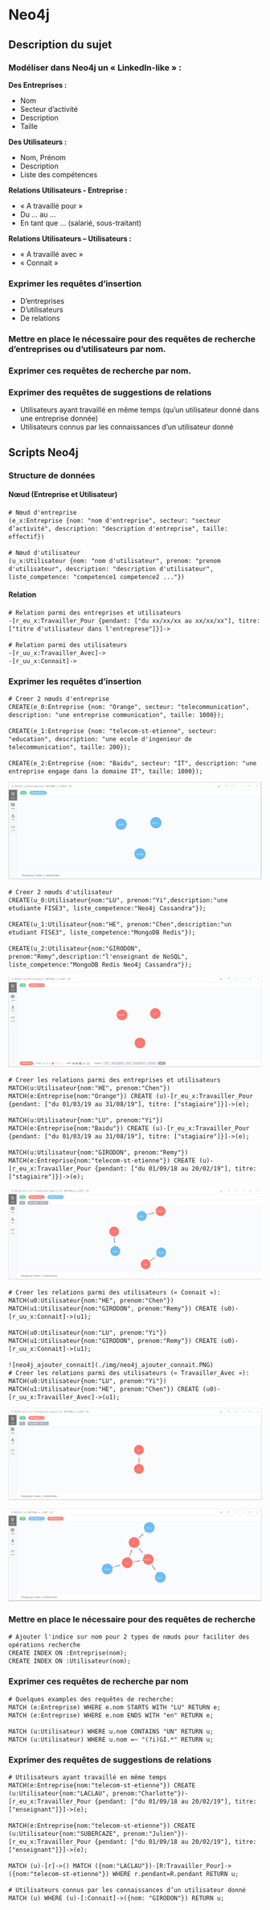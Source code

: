 # Neo4j

## Description du sujet

### Modéliser dans Neo4j un « LinkedIn-like » :

**Des Entreprises :**
* Nom
* Secteur d’activité
* Description
* Taille

**Des Utilisateurs :**
* Nom, Prénom
* Description
* Liste des compétences

**Relations Utilisateurs - Entreprise :**
* « A travaillé pour »
* Du … au …
* En tant que … (salarié, sous-traitant)
  
**Relations Utilisateurs – Utilisateurs :**
* « A travaillé avec »
* « Connait »

### Exprimer les requêtes d’insertion   
* D’entreprises  
* D’utilisateurs  
* De relations 

### Mettre en place le nécessaire pour des requêtes de recherche d’entreprises ou d’utilisateurs par nom.

### Exprimer ces requêtes de recherche par nom.

### Exprimer des requêtes de suggestions de relations
* Utilisateurs ayant travaillé en même temps (qu’un utilisateur donné dans une entreprise donnée)
* Utilisateurs connus par les connaissances d’un utilisateur donné


## Scripts Neo4j

### Structure de données

#### Nœud (Entreprise et Utilisateur)
```CQL
# Nœud d'entreprise
(e_x:Entreprise {nom: "nom d'entreprise", secteur: "secteur d’activité", description: "description d'entreprise", taille: effectif})

# Nœud d'utilisateur
(u_x:Utilisateur {nom: "nom d'utilisateur", prenom: "prenom d'utilisateur", description: "description d'utilisateur", liste_competence: "competence1 competence2 ..."})
```

#### Relation
```CQL
# Relation parmi des entreprises et utilisateurs
-[r_eu_x:Travailler_Pour {pendant: ["du xx/xx/xx au xx/xx/xx"], titre: ["titre d'utilisateur dans l'entreprese"]}]->

# Relation parmi des utilisateurs
-[r_uu_x:Travailler_Avec]->
-[r_uu_x:Connait]->
```

### Exprimer les requêtes d’insertion
```CQL
# Creer 2 nœuds d'entreprise
CREATE(e_0:Entreprise {nom: "Orange", secteur: "telecommunication", description: "une entreprise communication", taille: 1000});

CREATE(e_1:Entreprise {nom: "telecom-st-etienne", secteur: "education", description: "une ecole d'ingenieur de telecommunication", taille: 200});

CREATE(e_2:Entreprise {nom: "Baidu", secteur: "IT", description: "une entreprise engage dans la domaine IT", taille: 1000});
```
![neo4j_create_nodes_entreprise](./img/neo4j_create_nodes_entreprise.PNG)

```CQL
# Creer 2 nœuds d'utilisateur
CREATE(u_0:Utilisateur{nom:"LU", prenom:"Yi",description:"une etudiante FISE3", liste_competence:"Neo4j Cassandra"});

CREATE(u_1:Utilisateur{nom:"HE", prenom:"Chen",description:"un etudiant FISE3", liste_competence:"MongoDB Redis"});

CREATE(u_2:Utilisateur{nom:"GIRODON", prenom:"Remy",description:"l'enseignant de NoSQL", liste_competence:"MongoDB Redis Neo4j Cassandra"});
```
![neo4j_create_nodes_user](./img/neo4j_create_nodes_user.PNG)

```CQL
# Creer les relations parmi des entreprises et utilisateurs
MATCH(u:Utilisateur{nom:"HE", prenom:"Chen"})
MATCH(e:Entreprise{nom:"Orange"}) CREATE (u)-[r_eu_x:Travailler_Pour {pendant: ["du 01/03/19 au 31/08/19"], titre: ["stagiaire"]}]->(e);

MATCH(u:Utilisateur{nom:"LU", prenom:"Yi"})
MATCH(e:Entreprise{nom:"Baidu"}) CREATE (u)-[r_eu_x:Travailler_Pour {pendant: ["du 01/03/19 au 31/08/19"], titre: ["stagiaire"]}]->(e);

MATCH(u:Utilisateur{nom:"GIRODON", prenom:"Remy"})
MATCH(e:Entreprise{nom:"telecom-st-etienne"}) CREATE (u)-[r_eu_x:Travailler_Pour {pendant: ["du 01/09/18 au 20/02/19"], titre: ["stagiaire"]}]->(e);
```
![neo4j_ajouter_travailler_pour](./img/neo4j_ajouter_travailler_pour.PNG)

```CQL
# Creer les relations parmi des utilisateurs (« Connait »):
MATCH(u0:Utilisateur{nom:"HE", prenom:"Chen"}) 
MATCH(u1:Utilisateur{nom:"GIRODON", prenom:"Remy"}) CREATE (u0)-[r_uu_x:Connait]->(u1);

MATCH(u0:Utilisateur{nom:"LU", prenom:"Yi"}) 
MATCH(u1:Utilisateur{nom:"GIRODON", prenom:"Remy"}) CREATE (u0)-[r_uu_x:Connait]->(u1);

![neo4j_ajouter_connait](./img/neo4j_ajouter_connait.PNG)
# Creer les relations parmi des utilisateurs (« Travailler_Avec »):
MATCH(u0:Utilisateur{nom:"LU", prenom:"Yi"}) 
MATCH(u1:Utilisateur{nom:"HE", prenom:"Chen"}) CREATE (u0)-[r_uu_x:Travailler_Avec]->(u1);
```
![neo4j_ajouter_travailler_avec](./img/neo4j_ajouter_travailler_avec.PNG)

![neo4j_afficher_les_relations](./img/neo4j_afficher_les_relations.PNG)

### Mettre en place le nécessaire pour des requêtes de recherche
```CQL
# Ajouter l'indice sur nom pour 2 types de nœuds pour faciliter des opérations recherche
CREATE INDEX ON :Entreprise(nom);
CREATE INDEX ON :Utilisateur(nom);
```

### Exprimer ces requêtes de recherche par nom
```CQL
# Quelques examples des requêtes de recherche:
MATCH (e:Entreprise) WHERE e.nom STARTS WITH "LU" RETURN e;
MATCH (e:Entreprise) WHERE e.nom ENDS WITH "en" RETURN e;

MATCH (u:Utilisateur) WHERE u.nom CONTAINS "UN" RETURN u;
MATCH (u:Utilisateur) WHERE u.nom =~ "(?i)GI.*" RETURN u;
```

### Exprimer des requêtes de suggestions de relations
```CQL
# Utilisateurs ayant travaillé en même temps
MATCH(e:Entreprise{nom:"telecom-st-etienne"}) CREATE (u:Utilisateur{nom:"LACLAU", prenom:"Charlotte"})-[r_eu_x:Travailler_Pour {pendant: ["du 01/09/18 au 20/02/19"], titre: ["enseignant"]}]->(e);

MATCH(e:Entreprise{nom:"telecom-st-etienne"}) CREATE (u:Utilisateur{nom:"SUBERCAZE", prenom:"Julien"})-[r_eu_x:Travailler_Pour {pendant: ["du 01/09/18 au 20/02/19"], titre: ["enseignant"]}]->(e);

MATCH (u)-[r]->() MATCH ({nom:"LACLAU"})-[R:Travailler_Pour]->({nom:"telecom-st-etienne"}) WHERE r.pendant=R.pendant RETURN u;

# Utilisateurs connus par les connaissances d’un utilisateur donné
MATCH (u) WHERE (u)-[:Connait]->({nom: "GIRODON"}) RETURN u;
```

